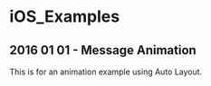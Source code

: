 # iOS_Examples
<h2>2016 01 01 - Message Animation </h2>
This is for an animation example using Auto Layout.

<img src="http://cdn.makeagif.com/media/1-01-2016/iIeP3P.gif" alt=""></a>
